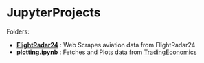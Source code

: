 # JupyterProjects
Folders:
+ **[FlightRadar24](https://github.com/Prof-Awing/JupyterProjects/tree/main/FlightRadar24)** : Web Scrapes aviation data from FlightRadar24
+ **[plotting.ipynb](plotting.ipynb)** : Fetches and Plots data from [TradingEconomics](https://www.tradingeconomics.com)
